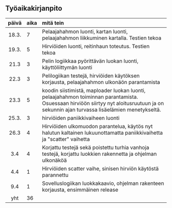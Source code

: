 ## Työaikakirjanpito
| päivä | aika | mitä tein  |
| :----:|:-----| :-----|
| 18.3. | 7   | Pelaajahahmon luonti, kartan luonti, pelaajahahmon liikkuminen kartalla. Testien tekoa|
| 19.3. |5   | Hirviöiden luonti, reitinhaun toteutus. Testien tekoa |
| 21.3 | 3    | Pelin logiikkaa pyörittävän luokan luonti, käyttöliittymän luonti|
| 22.3  | 3    | Pelilogiikan testejä, hirviöiden käytöksen korjausta, pelaajahahmon ulkonäön parantamista|
| 23.3  | 5   | koodin siistimistä, maploader luokan luonti, pelaajahahmon toiminnan parantamista. Osuessaan hirviöön siirtyy nyt aloitusruutuun ja on sekunnin ajan turvassa lisäelämien menetykseltä. |
| 25.3. | 3    | hirviöiden paniikkivaiheen luonti |
| 26.3  | 4    | Hirviöiden ulkomuodon parantelua, käytös nyt halutun kaltainen lukuunottamatta paniikkivaihetta ja "scatter" vaihetta|
| 3.4 | 4 | Korjattu testejä sekä poistettu turhia vanhoja testejä, korjattu luokkien rakennetta ja ohjelman ulkonäköä |
| 4.4 | 1 | Hirviöiden scatter vaihe, sinisen hirviön käytöstä parannettu |
| 9.4 | 1 | Sovelluslogiikan luokkakaavio, ohjelman rakenteen korjausta, ensimmäinen release |
| yht   | 36  | | 
